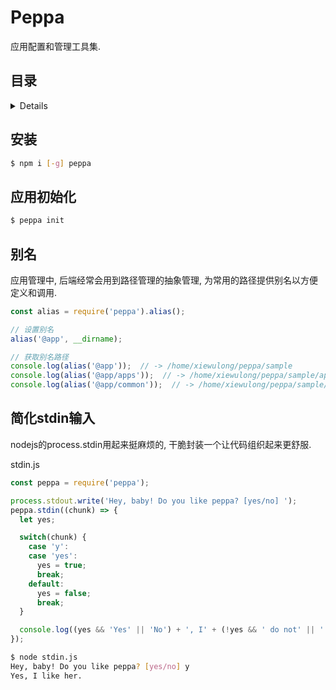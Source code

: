 # Peppa

应用配置和管理工具集.

## 目录

<details>

* [安装](#安装)
* [应用初始化](#应用初始化)
* [别名](#别名)
* [stdin标准输入](#stdin标准输入)

</details>

## 安装

```bash
$ npm i [-g] peppa
```

## 应用初始化

```bash
$ peppa init
```

## 别名

应用管理中, 后端经常会用到路径管理的抽象管理, 为常用的路径提供别名以方便定义和调用.

```js
const alias = require('peppa').alias();

// 设置别名
alias('@app', __dirname);

// 获取别名路径
console.log(alias('@app'));  // -> /home/xiewulong/peppa/sample
console.log(alias('@app/apps'));  // -> /home/xiewulong/peppa/sample/apps
console.log(alias('@app/common'));  // -> /home/xiewulong/peppa/sample/common
```

## 简化stdin输入

nodejs的process.stdin用起来挺麻烦的, 干脆封装一个让代码组织起来更舒服.

stdin.js

```js
const peppa = require('peppa');

process.stdout.write('Hey, baby! Do you like peppa? [yes/no] ');
peppa.stdin((chunk) => {
  let yes;

  switch(chunk) {
    case 'y':
    case 'yes':
      yes = true;
      break;
    default:
      yes = false;
      break;
  }

  console.log((yes && 'Yes' || 'No') + ', I' + (!yes && ' do not' || '') + ' like her.');
});
```

```bash
$ node stdin.js
Hey, baby! Do you like peppa? [yes/no] y
Yes, I like her.
```

